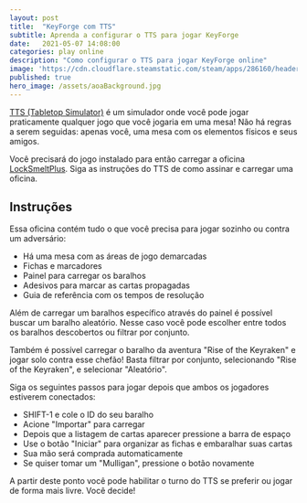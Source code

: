 ```yaml
---
layout: post
title:  "KeyForge com TTS"
subtitle: Aprenda a configurar o TTS para jogar KeyForge
date:   2021-05-07 14:08:00
categories: play online
description: "Como configurar o TTS para jogar KeyForge online"
image: 'https://cdn.cloudflare.steamstatic.com/steam/apps/286160/header.jpg?t=1616789032'
published: true
hero_image: /assets/aoaBackground.jpg
---
```


[TTS (Tabletop Simulator)](https://store.steampowered.com/app/286160/Tabletop_Simulator/) é um simulador onde você pode jogar
praticamente qualquer jogo que você jogaria em uma mesa!
Não há regras a serem seguidas: apenas você, uma mesa com os elementos físicos e seus amigos.

Você precisará do jogo instalado para então carregar a oficina [LockSmeltPlus](https://steamcommunity.com/sharedfiles/filedetails/?id=2479897263).
Siga as instruções do TTS de como assinar e carregar uma oficina.

## Instruções

Essa oficina contém tudo o que você precisa para jogar sozinho ou contra um adversário:
- Há uma mesa com as áreas de jogo demarcadas
- Fichas e marcadores
- Painel para carregar os baralhos
- Adesivos para marcar as cartas propagadas
- Guia de referência com os tempos de resolução

Além de carregar um baralhos específico através do painel é possível buscar um baralho aleatório. Nesse caso você pode escolher
entre todos os baralhos descobertos ou filtrar por conjunto.

Também é possível carregar o baralho da aventura "Rise of the Keyraken" e jogar solo contra esse chefão! Basta filtrar por conjunto,
selecionando "Rise of the Keyraken", e selecionar "Aleatório".

Siga os seguintes passos para jogar depois que ambos os jogadores estiverem conectados:
- SHIFT-1 e cole o ID do seu baralho
- Acione "Importar" para carregar
- Depois que a listagem de cartas aparecer pressione a barra de espaço
- Use o botão "Iniciar" para organizar as fichas e embaralhar suas cartas
- Sua mão será comprada automaticamente
- Se quiser tomar um "Mulligan", pressione o botão novamente

A partir deste ponto você pode habilitar o turno do TTS se preferir ou jogar de forma mais livre. Você decide!
